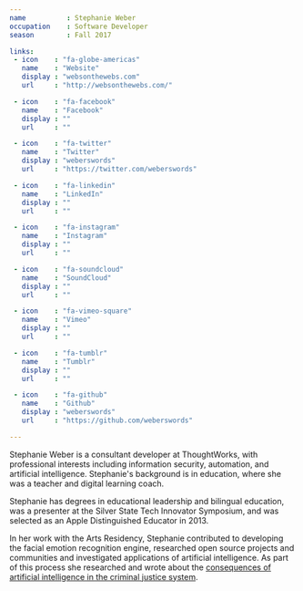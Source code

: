 ```yaml
---
name          : Stephanie Weber
occupation    : Software Developer
season        : Fall 2017

links:
 - icon    : "fa-globe-americas"
   name    : "Website"
   display : "websonthewebs.com"
   url     : "http://websonthewebs.com/"

 - icon    : "fa-facebook"
   name    : "Facebook"
   display : ""
   url     : ""

 - icon    : "fa-twitter"
   name    : "Twitter"
   display : "weberswords"
   url     : "https://twitter.com/weberswords"

 - icon    : "fa-linkedin"
   name    : "LinkedIn"
   display : ""
   url     : ""

 - icon    : "fa-instagram"
   name    : "Instagram"
   display : ""
   url     : ""

 - icon    : "fa-soundcloud"
   name    : "SoundCloud"
   display : ""
   url     : ""

 - icon    : "fa-vimeo-square"
   name    : "Vimeo"
   display : ""
   url     : ""

 - icon    : "fa-tumblr"
   name    : "Tumblr"
   display : ""
   url     : ""

 - icon    : "fa-github"
   name    : "Github"
   display : "weberswords"
   url     : "https://github.com/weberswords"

---
```

Stephanie Weber is a consultant developer at ThoughtWorks, with professional interests including information security, automation, and artificial intelligence. Stephanie's background is in education, where she was a teacher and digital learning coach.

Stephanie has degrees in educational leadership and bilingual education, was a presenter at the Silver State Tech Innovator Symposium, and was selected as an Apple Distinguished Educator in 2013.

In her work with the Arts Residency, Stephanie contributed to developing the facial emotion recognition engine, researched open source projects and communities and investigated applications of artificial intelligence. As part of this process she researched and wrote about the [consequences of artificial intelligence in the criminal justice system](/blog/artificial-intelligence-criminal-justice-system).